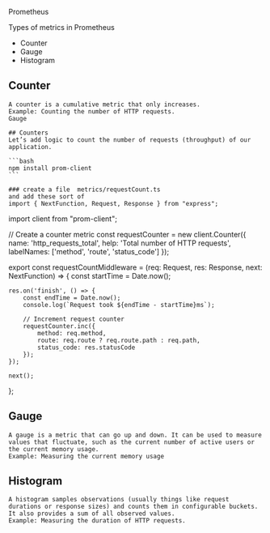Prometheus



Types of metrics in Prometheus
- Counter
- Gauge
- Histogram


## Counter
    A counter is a cumulative metric that only increases.
    Example: Counting the number of HTTP requests.
    Gauge

    ## Counters
    Let’s add logic to count the number of requests (throughput) of our application.

    ```bash
    npm install prom-client
    ```

    ### create a file  metrics/requestCount.ts
    and add these sort of 
    import { NextFunction, Request, Response } from "express";
import client from "prom-client";

// Create a counter metric
const requestCounter = new client.Counter({
    name: 'http_requests_total',
    help: 'Total number of HTTP requests',
    labelNames: ['method', 'route', 'status_code']
});

export const requestCountMiddleware = (req: Request, res: Response, next: NextFunction) => {
    const startTime = Date.now();

    res.on('finish', () => {
        const endTime = Date.now();
        console.log(`Request took ${endTime - startTime}ms`);

        // Increment request counter
        requestCounter.inc({
            method: req.method,
            route: req.route ? req.route.path : req.path,
            status_code: res.statusCode
        });
    });

    next();
};






## Gauge   
    A gauge is a metric that can go up and down. It can be used to measure values that fluctuate, such as the current number of active users or the current memory usage.
    Example: Measuring the current memory usage
## Histogram
    A histogram samples observations (usually things like request durations or response sizes) and counts them in configurable buckets. It also provides a sum of all observed values.
    Example: Measuring the duration of HTTP requests.
    



